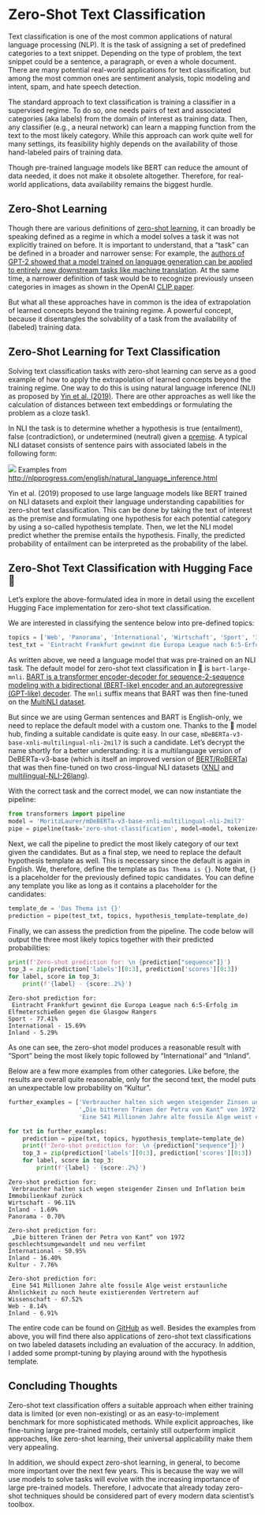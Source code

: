 # Zero-Shot Text Classification

Text classification is one of the most common applications of natural language processing (NLP). It is the task of 
assigning a set of predefined categories to a text snippet. Depending on the type of problem, the text snippet could be 
a sentence, a paragraph, or even a whole document. There are many potential real-world applications for text 
classification, but among the most common ones are sentiment analysis, topic modeling and intent, spam, and hate 
speech detection.

The standard approach to text classification is training a classifier in a supervised regime. To do so, one needs pairs 
of text and associated categories (aka labels) from the domain of interest as training data. Then, any classifier 
(e.g., a neural network) can learn a mapping function from the text to the most likely category. While this approach can 
work quite well for many settings, its feasibility highly depends on the availability of those hand-labeled pairs of 
training data.

Though pre-trained language models like BERT can reduce the amount of data needed, it does not make it obsolete 
altogether. Therefore, for real-world applications, data availability remains the biggest hurdle. 


## Zero-Shot Learning
Though there are various definitions of [zero-shot learning][1], it can broadly be speaking defined as a regime in which a 
model solves a task it was not explicitly trained on before. 
It is important to understand, that a “task” can be defined in a broader and narrower sense: For example, the [authors of 
GPT-2 showed that a model trained on language generation can be applied to entirely new downstream tasks like machine 
translation][2]. At the same time, a narrower definition of task would be to recognize previously unseen categories in 
images as shown in the OpenAI [CLIP paper][3].  

But what all these approaches have in common is the idea of extrapolation of learned concepts beyond the training regime. 
A powerful concept, because it disentangles the solvability of a task from the availability of (labeled) training data.

## Zero-Shot Learning for Text Classification
Solving text classification tasks with zero-shot learning can serve as a good example of how to apply the extrapolation 
of learned concepts beyond the training regime. One way to do this is using natural language inference (NLI) as 
proposed by [Yin et al. (2019)][4]. There are other approaches as well like the calculation of distances between text 
embeddings or formulating the problem as a cloze task1.

In NLI the task is to determine whether a hypothesis is true (entailment), false (contradiction), or undetermined 
(neutral) given a [premise][5]. A typical NLI dataset consists of sentence pairs with associated labels in the following form:

![](https://joeddav.github.io/blog/images/zsl/nli-examples.png)
Examples from http://nlpprogress.com/english/natural_language_inference.html

Yin et al. (2019) proposed to use large language models like BERT trained on NLI datasets and exploit their language 
understanding capabilities for zero-shot text classification. This can be done by taking the text of interest as the 
premise and formulating one hypothesis for each potential category by using a so-called hypothesis template. 
Then, we let the NLI model predict whether the premise entails the hypothesis. Finally, the predicted probability 
of entailment can be interpreted as the probability of the label.

## Zero-Shot Text Classification with Hugging Face 🤗

Let’s explore the above-formulated idea in more in detail using the excellent Hugging Face implementation for zero-shot 
text classification.

We are interested in classifying the sentence below into pre-defined topics:

```python
topics = ['Web', 'Panorama', 'International', 'Wirtschaft', 'Sport', 'Inland', 'Etat', 'Wissenschaft', 'Kultur']
test_txt = 'Eintracht Frankfurt gewinnt die Europa League nach 6:5-Erfolg im Elfmeterschießen gegen die Glasgow Rangers'
```

As written above, we need a language model that was pre-trained on an NLI task. The default model for zero-shot text 
classification in 🤗 is `bart-large-mnli`. [BART is a transformer encoder-decoder for sequence-2-sequence modeling with a 
bidirectional (BERT-like) encoder and an autoregressive (GPT-like) decoder][6]. The `mnli` suffix means that BART was then 
fine-tuned on the [MultiNLI dataset][7].

But since we are using German sentences and BART is English-only, we need to replace the default model with a custom one. 
Thanks to the 🤗 model hub, finding a suitable candidate is quite easy. In our case, 
`mDeBERTa-v3-base-xnli-multilingual-nli-2mil7` is such a candidate. Let’s decrypt the name shortly for a better 
understanding: it is a multilanguage version of DeBERTa-v3-base (which is itself an improved version of [BERT/RoBERTa][8]) 
that was then fine-tuned on two cross-lingual NLI datasets ([XNLI][9] and [multilingual-NLI-26lang][10]).

With the correct task and the correct model, we can now instantiate the pipeline:

```python
from transformers import pipeline
model = 'MoritzLaurer/mDeBERTa-v3-base-xnli-multilingual-nli-2mil7'
pipe = pipeline(task='zero-shot-classification', model=model, tokenizer=model)
```

Next, we call the pipeline to predict the most likely category of our text given the candidates. But as a final step, 
we need to replace the default hypothesis template as well. This is necessary since the default is again in English. 
We, therefore, define the template as `Das Thema is {}`. Note that, `{}` is a placeholder for the previously defined 
topic candidates. You can define any template you like as long as it contains a placeholder for the candidates:

```python
template_de = 'Das Thema ist {}'
prediction = pipe(test_txt, topics, hypothesis_template=template_de)
```

Finally, we can assess the prediction from the pipeline. The code below will output the three most likely topics 
together with their predicted probabilities:

```python
print(f'Zero-shot prediction for: \n {prediction["sequence"]}')
top_3 = zip(prediction['labels'][0:3], prediction['scores'][0:3])
for label, score in top_3:
    print(f'{label} - {score:.2%}')
```

```
Zero-shot prediction for: 
 Eintracht Frankfurt gewinnt die Europa League nach 6:5-Erfolg im Elfmeterschießen gegen die Glasgow Rangers
Sport - 77.41%
International - 15.69%
Inland - 5.29%
```

As one can see, the zero-shot model produces a reasonable result with “Sport” being the most likely topic followed by 
“International” and “Inland”.

Below are a few more examples from other categories. Like before, the results are overall quite reasonable, only for 
the second text, the model puts an unexpectable low probability on “Kultur”.

```python
further_examples = ['Verbraucher halten sich wegen steigender Zinsen und Inflation beim Immobilienkauf zurück',
                    '„Die bitteren Tränen der Petra von Kant“ von 1972 geschlechtsumgewandelt und neu verfilmt',
                    'Eine 541 Millionen Jahre alte fossile Alge weist erstaunliche Ähnlichkeit zu noch heute existierenden Vertretern auf']

for txt in further_examples:
    prediction = pipe(txt, topics, hypothesis_template=template_de)
    print(f'Zero-shot prediction for: \n {prediction["sequence"]}')
    top_3 = zip(prediction['labels'][0:3], prediction['scores'][0:3])
    for label, score in top_3:
        print(f'{label} - {score:.2%}')
```

```
Zero-shot prediction for: 
 Verbraucher halten sich wegen steigender Zinsen und Inflation beim Immobilienkauf zurück
Wirtschaft - 96.11%
Inland - 1.69%
Panorama - 0.70%

Zero-shot prediction for: 
 „Die bitteren Tränen der Petra von Kant“ von 1972 geschlechtsumgewandelt und neu verfilmt
International - 50.95%
Inland - 16.40%
Kultur - 7.76%

Zero-shot prediction for: 
 Eine 541 Millionen Jahre alte fossile Alge weist erstaunliche Ähnlichkeit zu noch heute existierenden Vertretern auf
Wissenschaft - 67.52%
Web - 8.14%
Inland - 6.91%
```

The entire code can be found on [GitHub](https://github.com/STATWORX/zero-shot-text-classification) as well. Besides the 
examples from above, you will find there also applications of zero-shot text classifications on two labeled datasets 
including an evaluation of the accuracy. In addition, I added some prompt-tuning by playing around with the hypothesis 
template.

## Concluding Thoughts
Zero-shot text classification offers a suitable approach when either training data is limited (or even non-existing) 
or as an easy-to-implement benchmark for more sophisticated methods. While explicit approaches, like fine-tuning large 
pre-trained models, certainly still outperform implicit approaches, like zero-shot learning, their universal 
applicability make them very appealing.

In addition, we should expect zero-shot learning, in general, to become more important over the next few years. 
This is because the way we will use models to solve tasks will evolve with the increasing importance of large 
pre-trained models. Therefore, I advocate that already today zero-shot techniques should be considered part of every 
modern data scientist’s toolbox. 

[1]: https://joeddav.github.io/blog/2020/05/29/ZSL.html
[2]: https://d4mucfpksywv.cloudfront.net/better-language-models/language_models_are_unsupervised_multitask_learners.pdf
[3]: https://arxiv.org/pdf/2103.00020.pdf
[4]: https://arxiv.org/pdf/1909.00161.pdf 
[5]: http://nlpprogress.com/english/natural_language_inference.html
[6]: https://arxiv.org/pdf/1910.13461.pdf
[7]: https://huggingface.co/datasets/multi_nli
[8]: https://arxiv.org/pdf/2006.03654.pdf
[9]: https://huggingface.co/datasets/xnli
[10]: https://huggingface.co/datasets/MoritzLaurer/multilingual-NLI-26lang-2mil7
